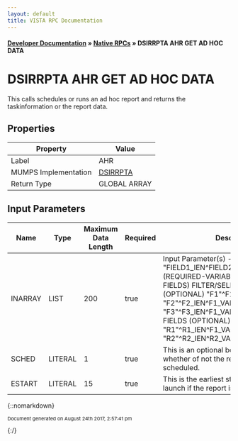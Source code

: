 ```yaml
---
layout: default
title: VISTA RPC Documentation
---
```


#### [Developer Documentation](../index) &#187; [Native RPCs](TableOfContents) &#187; DSIRRPTA AHR GET AD HOC DATA<br/>
# DSIRRPTA AHR GET AD HOC DATA

This calls schedules or runs an ad hoc report and returns the taskinformation or the report data.

## Properties

Property | Value
--- | ---
Label | AHR
MUMPS Implementation | [DSIRRPTA](http://code.osehra.org/dox/Routine_DSIRRPTA_source.html)
Return Type | GLOBAL ARRAY


## Input Parameters

Name | Type | Maximum Data Length | Required | Description
--- | --- | --- | --- | ---
INARRAY | LIST | 200 | true | Input Parameter(s) - ARRAY AS FOLLOWS:  &quot;FIELD1_IEN^FIELD2_IEN^...^FIELDn_IEN       (REQUIRED-VARIABLE NUMBER OF FIELDS)  FILTER/SELECTION FIELDS (OPTIONAL)  &quot;F1&quot;^F1_IEN^F1_VALUE  &quot;F2&quot;^F2_IEN^F1_VALUE  &quot;F3&quot;^F3_IEN^F1_VALUE  DATE RANGE FIELDS (OPTIONAL)  &quot;R1&quot;^R1_IEN^F1_VALUE1^F1_VALUE2  &quot;R2&quot;^R2_IEN^R2_VALUE2^R2_VALUE2^[&quot;A&quot;|&quot;O&quot;] (&quot;A&quot;&#x3D;And &quot;O&quot;&#x3D;Or)  SORT FIELDS (OPTIONAL)  &quot;S1&quot;^S1_IEN^[&quot;A&quot;|&quot;D&quot;] (&quot;A - ASCENDING IS THE DEFAULT, &quot;D&quot; - DESCENDING)  &quot;S2&quot;^S2_IEN^[&quot;A&quot;|&quot;D&quot;] (&quot;A - ASCENDING IS THE DEFAULT, &quot;D&quot; - DESCENDING)  &quot;S3&quot;^S3_IEN^[&quot;A&quot;|&quot;D&quot;] (&quot;A - ASCENDING IS THE DEFAULT, &quot;D&quot; - DESCENDING)
SCHED | LITERAL | 1 | true | This is an optional boolean field to indicate whether of not the reportshould be scheduled.
ESTART | LITERAL | 15 | true | This is the earliest start time for a task to launch if the report isscheduled.



{::nomarkdown} <br/><p style="font-size: 11px">Document generated on August 24th 2017, 2:57:41 pm</p>{:/}